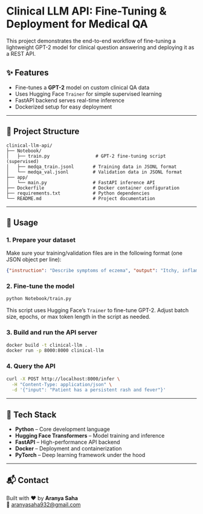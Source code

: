 # Clinical LLM API: Fine-Tuning & Deployment for Medical QA

This project demonstrates the end-to-end workflow of fine-tuning a lightweight GPT-2 model for clinical question answering and deploying it as a REST API.

## ✨ Features

- Fine-tunes a **GPT-2** model on custom clinical QA data  
- Uses Hugging Face `Trainer` for simple supervised learning  
- FastAPI backend serves real-time inference  
- Dockerized setup for easy deployment

---

## 📁 Project Structure

```
clinical-llm-api/
├── Notebook/
│   ├── train.py                 # GPT-2 fine-tuning script (supervised)
│   ├── medqa_train.jsonl       # Training data in JSONL format
│   └── medqa_val.jsonl         # Validation data in JSONL format
├── app/
│   └── main.py                 # FastAPI inference API
├── Dockerfile                  # Docker container configuration
├── requirements.txt            # Python dependencies
└── README.md                   # Project documentation
```

---

## 🚀 Usage

### 1. Prepare your dataset

Make sure your training/validation files are in the following format (one JSON object per line):

```json
{"instruction": "Describe symptoms of eczema", "output": "Itchy, inflamed skin, often red and dry."}
```

### 2. Fine-tune the model

```bash
python Notebook/train.py
```

This script uses Hugging Face’s `Trainer` to fine-tune GPT-2. Adjust batch size, epochs, or max token length in the script as needed.

### 3. Build and run the API server

```bash
docker build -t clinical-llm .
docker run -p 8000:8000 clinical-llm
```

### 4. Query the API

```bash
curl -X POST http://localhost:8000/infer \
  -H "Content-Type: application/json" \
  -d '{"input": "Patient has a persistent rash and fever"}'
```

---

## 🧠 Tech Stack

- **Python** – Core development language  
- **Hugging Face Transformers** – Model training and inference  
- **FastAPI** – High-performance API backend  
- **Docker** – Deployment and containerization  
- **PyTorch** – Deep learning framework under the hood

---

## 📬 Contact

Built with ❤️ by **Aranya Saha**  
📧 aranyasaha932@gmail.com
